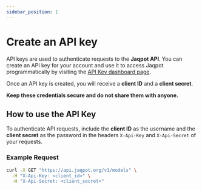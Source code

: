 ```yaml
---
sidebar_position: 1
---
```


# Create an API key

API keys are used to authenticate requests to the **Jaqpot API**. You can create an API key for your account and use it to access Jaqpot programmatically by visiting the [API Key dashboard page](https://app.jaqpot.org/dashboard/api-keys).

Once an API key is created, you will receive a **client ID** and a **client secret**. 

**Keep these credentials secure and do not share them with anyone.**

## How to use the API Key

To authenticate API requests, include the **client ID** as the username and the **client secret** as the password in the headers `X-Api-Key` and `X-Api-Secret` of your requests.

### Example Request

```bash
curl -X GET "https://api.jaqpot.org/v1/models" \
  -H "X-Api-Key: <client_id>" \
  -H "X-Api-Secret: <client_secret>"

